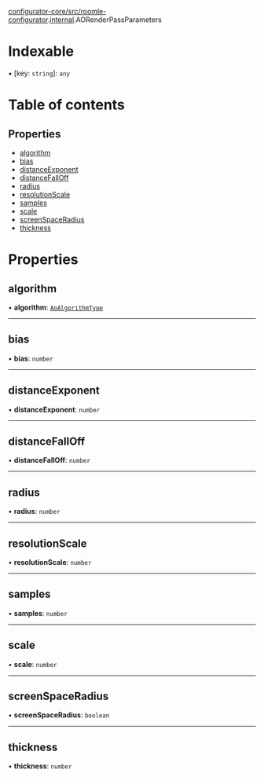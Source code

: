 [configurator-core/src/roomle-configurator](../modules/configurator_core_src_roomle_configurator.md).[internal](../modules/configurator_core_src_roomle_configurator._internal_.md).AORenderPassParameters

# Indexable

▪ [key: `string`]: `any`

# Table of contents

## Properties

- [algorithm](configurator_core_src_roomle_configurator._internal_.AORenderPassParameters.md#algorithm)
- [bias](configurator_core_src_roomle_configurator._internal_.AORenderPassParameters.md#bias)
- [distanceExponent](configurator_core_src_roomle_configurator._internal_.AORenderPassParameters.md#distanceexponent)
- [distanceFallOff](configurator_core_src_roomle_configurator._internal_.AORenderPassParameters.md#distancefalloff)
- [radius](configurator_core_src_roomle_configurator._internal_.AORenderPassParameters.md#radius)
- [resolutionScale](configurator_core_src_roomle_configurator._internal_.AORenderPassParameters.md#resolutionscale)
- [samples](configurator_core_src_roomle_configurator._internal_.AORenderPassParameters.md#samples)
- [scale](configurator_core_src_roomle_configurator._internal_.AORenderPassParameters.md#scale)
- [screenSpaceRadius](configurator_core_src_roomle_configurator._internal_.AORenderPassParameters.md#screenspaceradius)
- [thickness](configurator_core_src_roomle_configurator._internal_.AORenderPassParameters.md#thickness)

# Properties

## algorithm

• **algorithm**: [`AoAlgorithmType`](../modules/configurator_core_src_roomle_configurator._internal_.md#aoalgorithmtype)

___

## bias

• **bias**: `number`

___

## distanceExponent

• **distanceExponent**: `number`

___

## distanceFallOff

• **distanceFallOff**: `number`

___

## radius

• **radius**: `number`

___

## resolutionScale

• **resolutionScale**: `number`

___

## samples

• **samples**: `number`

___

## scale

• **scale**: `number`

___

## screenSpaceRadius

• **screenSpaceRadius**: `boolean`

___

## thickness

• **thickness**: `number`
